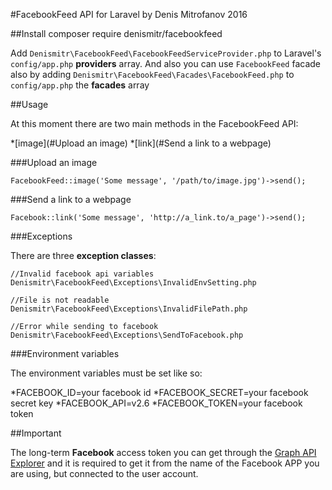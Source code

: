 #FacebookFeed API for Laravel
by Denis Mitrofanov 2016

##Install
    composer require denismitr/facebookfeed

Add `Denismitr\FacebookFeed\FacebookFeedServiceProvider.php` to Laravel's `config/app.php` __providers__ array.
And also you can use `FacebookFeed` facade also by adding `Denismitr\FacebookFeed\Facades\FacebookFeed.php`
to `config/app.php` the __facades__ array

##Usage

At this moment there are two main methods in the FacebookFeed API:

*[image](#Upload an image)
*[link](#Send a link to a webpage)

###Upload an image

    FacebookFeed::image('Some message', '/path/to/image.jpg')->send();

###Send a link to a webpage

    Facebook::link('Some message', 'http://a_link.to/a_page')->send();

###Exceptions

There are three __exception classes__:

    //Invalid facebook api variables
    Denismitr\FacebookFeed\Exceptions\InvalidEnvSetting.php

    //File is not readable
    Denismitr\FacebookFeed\Exceptions\InvalidFilePath.php

    //Error while sending to facebook
    Denismitr\FacebookFeed\Exceptions\SendToFacebook.php

###Environment variables

The environment variables must be set like so:

*FACEBOOK_ID=your facebook id
*FACEBOOK_SECRET=your facebook secret key
*FACEBOOK_API=v2.6
*FACEBOOK_TOKEN=your facebook token

##Important

The long-term __Facebook__ access token you can get through the [Graph API Explorer](https://developers.facebook.com/tools-and-support/) and it is required to get it from the name of the Facebook APP you are using, but connected to the user account.

